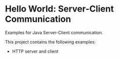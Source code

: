 # Hello World: Server-Client Communication

Examples for Java Server-Client communication.

This project contains the following examples:

* HTTP server and client
